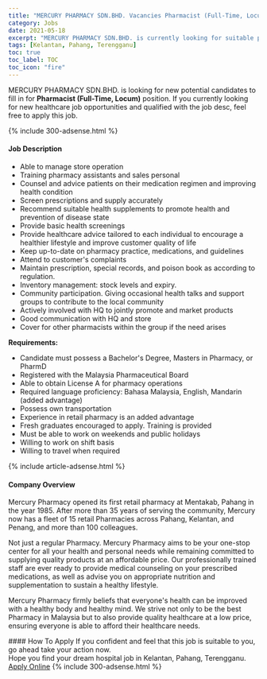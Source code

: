 ```yaml
---
title: "MERCURY PHARMACY SDN.BHD. Vacancies Pharmacist (Full-Time, Locum)" 
category: Jobs 
date: 2021-05-18 
excerpt: "MERCURY PHARMACY SDN.BHD. is currently looking for suitable person to fill in the Pharmacist (Full-Time, Locum) which positioned at Kelantan, Pahang, Terengganu" 
tags: [Kelantan, Pahang, Terengganu] 
toc: true 
toc_label: TOC 
toc_icon: "fire" 
--- 
```


<p>MERCURY PHARMACY SDN.BHD. is looking for new potential candidates to fill in for <b>Pharmacist (Full-Time, Locum)</b> position. If you currently looking for new healthcare job opportunities and qualified with the job desc, feel free to apply this job.
</p>{% include 300-adsense.html %} 
<div><div><h4>Job Description</h4></div><div><div><span><div><ul><li><span>Able to manage store operation</span></li><li><span>Training pharmacy assistants and sales personal</span></li><li><span>Counsel and advice patients on their medication regimen and improving health condition</span></li><li><span>Screen prescriptions and supply accurately</span></li><li><span>Recommend suitable health supplements to promote health and prevention of disease state</span></li><li><span>Provide basic health screenings</span></li><li><span>Provide healthcare advice tailored to each individual to encourage a healthier lifestyle and improve customer quality of life</span></li><li><span>Keep up-to-date on pharmacy practice, medications, and guidelines</span></li><li><span>Attend to customer's complaints</span></li><li><span>Maintain prescription, special records, and poison book as according to regulation.</span></li><li><span>Inventory management: stock levels and expiry.</span></li><li><span>Community participation. Giving occasional health talks and support groups to contribute to the local community</span></li><li><span>Actively involved with HQ to jointly promote and market products</span></li><li><span>Good communication with HQ and store</span></li><li><span>Cover for other pharmacists within the group if the need arises</span></li></ul><p><strong>Requirements:</strong></p><ul><li><span>Candidate must possess a Bachelor's Degree, Masters in Pharmacy, or PharmD</span></li><li><span>Registered with the Malaysia Pharmaceutical Board</span></li><li><span>Able to obtain License A for pharmacy operations</span></li><li><span>Required language proficiency: Bahasa Malaysia, English, Mandarin (added advantage)</span></li><li><span>Possess own transportation</span></li><li><span>Experience in retail pharmacy is an added advantage</span></li><li><span>Fresh graduates encouraged to apply. Training is provided</span></li><li><span>Must be able to work on weekends and public holidays</span></li><li><span>Willing to work on shift basis</span></li><li>Willing to travel when required</li></ul></div></span></div></div></div> 
{% include article-adsense.html %} 
<div><div><h4>Company Overview</h4></div><div><div><span><div><p>Mercury Pharmacy opened its first retail pharmacy&#160;at Mentakab, Pahang in the year 1985. After more than 35 years of serving the community, Mercury now has a fleet of 15&#160;retail Pharmacies across Pahang, Kelantan, and Penang, and more than 100 colleagues.&#160;</p><p>Not just a regular Pharmacy. Mercury Pharmacy aims to be your one-stop center for all your health and personal needs while remaining committed to supplying quality products at an affordable price. Our professionally trained staff are ever ready to provide medical counseling on your prescribed medications, as well as advise you on appropriate nutrition and supplementation to sustain a healthy lifestyle.&#160;</p><p>Mercury Pharmacy firmly beliefs that everyone's health can be improved with a healthy body and healthy mind. We strive not only to be the best Pharmacy in Malaysia but to also provide quality healthcare at a low price, ensuring everyone is able to afford their healthcare needs.</p></div></span></div></div></div> 
#### How To Apply 
If you confident and feel that this job is suitable to you, go ahead take your action now. <br/> 
Hope you find your dream hospital job in Kelantan, Pahang, Terengganu. <br/> 
<a href="https://www.jobstreet.com.my/en/job/pharmacist-full-time-locum-4568558?jobId=jobstreet-my-job-4568558" class="btn btn--warning" target="_blank" rel="nofollow noopenner">Apply Online</a> 
{% include 300-adsense.html %} 